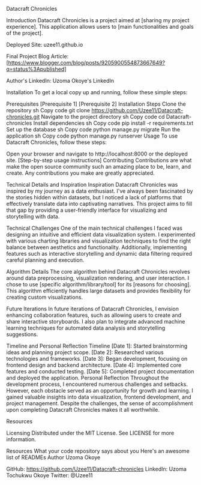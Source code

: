 Datacraft Chronicles

Introduction
Datacraft Chronicles is a project aimed at [sharing my project experience]. This application allows users to [main functionalities and goals of the project].

Deployed Site: uzee11.github.io 

Final Project Blog Article: [https://www.blogger.com/blog/posts/9205900554873667649?q=status%3Apublished]

Author's LinkedIn: Uzoma Okoye's LinkedIn

Installation
To get a local copy up and running, follow these simple steps:

Prerequisites
[Prerequisite 1]
[Prerequisite 2]
Installation Steps
Clone the repository
sh
Copy code
git clone https://github.com/Uzee11/Datacraft-chronicles.git
Navigate to the project directory
sh
Copy code
cd Datacraft-chronicles
Install dependencies
sh
Copy code
pip install -r requirements.txt
Set up the database
sh
Copy code
python manage.py migrate
Run the application
sh
Copy code
python manage.py runserver
Usage
To use Datacraft Chronicles, follow these steps:

Open your browser and navigate to http://localhost:8000 or the deployed site.
[Step-by-step usage instructions]
Contributing
Contributions are what make the open source community such an amazing place to be, learn, and create. Any contributions you make are greatly appreciated.

Technical Details and Inspiration
Inspiration
Datacraft Chronicles was inspired by my journey as a data enthusiast. I've always been fascinated by the stories hidden within datasets, but I noticed a lack of platforms that effectively translate data into captivating narratives. This project aims to fill that gap by providing a user-friendly interface for visualizing and storytelling with data.

Technical Challenges
One of the main technical challenges I faced was designing an intuitive and efficient data visualization system. I experimented with various charting libraries and visualization techniques to find the right balance between aesthetics and functionality. Additionally, implementing features such as interactive storytelling and dynamic data filtering required careful planning and execution.

Algorithm Details
The core algorithm behind Datacraft Chronicles revolves around data preprocessing, visualization rendering, and user interaction. I chose to use [specific algorithm/library/tool] for its [reasons for choosing]. This algorithm efficiently handles large datasets and provides flexibility for creating custom visualizations.

Future Iterations
In future iterations of Datacraft Chronicles, I envision enhancing collaboration features, such as allowing users to create and share interactive storyboards. I also plan to integrate advanced machine learning techniques for automated data analysis and storytelling suggestions.

Timeline and Personal Reflection
Timeline
[Date 1]: Started brainstorming ideas and planning project scope.
[Date 2]: Researched various technologies and frameworks.
[Date 3]: Began development, focusing on frontend design and backend architecture.
[Date 4]: Implemented core features and conducted testing.
[Date 5]: Completed project documentation and deployed the application.
Personal Reflection
Throughout the development process, I encountered numerous challenges and setbacks. However, each obstacle served as an opportunity for growth and learning. I gained valuable insights into data visualization, frontend development, and project management. Despite the challenges, the sense of accomplishment upon completing Datacraft Chronicles makes it all worthwhile.

Resources

Licensing
Distributed under the MIT License. See LICENSE for more information.

Resources
What your code repository says about you
Here's an awesome list of READMEs
Author
Uzoma Okoye

GitHub: https://github.com/Uzee11/Datacraft-chronicles
LinkedIn: Uzoma Tochukwu Okoye
Twitter: @Uzee11

